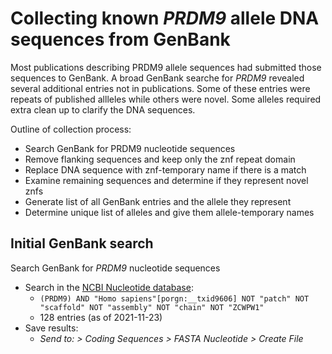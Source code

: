 # Collecting known _PRDM9_ allele DNA sequences from GenBank
Most publications describing PRDM9 allele sequences had submitted those sequences to GenBank. A broad GenBank searche for _PRDM9_ revealed several additional entries not in publications. Some of these entries were repeats of published allleles while others were novel. Some alleles required extra clean up to clarify the DNA sequences.

Outline of collection process:
- Search GenBank for PRDM9 nucleotide sequences
- Remove flanking sequences and keep only the znf repeat domain
- Replace DNA sequence with znf-temporary name if there is a match
- Examine remaining sequences and determine if they represent novel znfs
- Generate list of all GenBank entries and the allele they represent
- Determine unique list of alleles and give them allele-temporary names

## Initial GenBank search
Search GenBank for _PRDM9_ nucleotide sequences
- Search in the [NCBI Nucleotide database](https://www.ncbi.nlm.nih.gov/nucleotide/):
    - `(PRDM9) AND "Homo sapiens"[porgn:__txid9606] NOT "patch" NOT "scaffold" NOT "assembly" NOT "chain" NOT "ZCWPW1"`
    - 128 entries (as of 2021-11-23)
- Save results:
    - _Send to: > Coding Sequences > FASTA Nucleotide > Create File_
